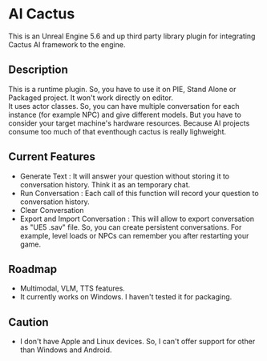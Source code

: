 # AI Cactus
This is an Unreal Engine 5.6 and up third party library plugin for integrating Cactus AI framework to the engine.

## Description
This is a runtime plugin. So, you have to use it on PIE, Stand Alone or Packaged project. It won't work directly on editor.</br>
It uses actor classes. So, you can have multiple conversation for each instance (for example NPC) and give different models. But you have to consider your target machine's hardware resources. Because AI projects consume too much of that eventhough cactus is really lighweight.</br>

## Current Features
- Generate Text : It will answer your question without storing it to conversation history. Think it as an temporary chat.
- Run Conversation : Each call of this function will record your question to conversation history.
- Clear Conversation
- Export and Import Conversation : This will allow to export conversation as "UE5 .sav" file. So, you can create persistent conversations. For example, level loads or NPCs can remember you after restarting your game.

## Roadmap
- Multimodal, VLM, TTS features.
- It currently works on Windows. I haven't tested it for packaging.

## Caution
- I don't have Apple and Linux devices. So, I can't offer support for other than Windows and Android.